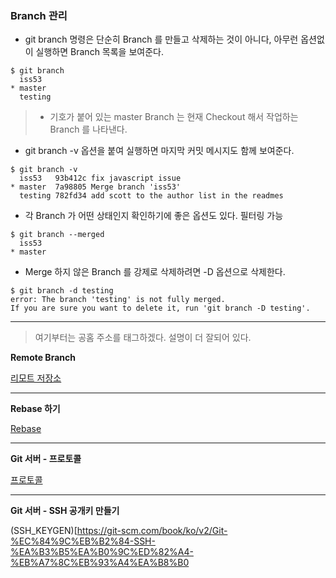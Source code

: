 ### Branch 관리

 - git branch 명령은 단순히 Branch 를 만들고 삭제하는 것이 아니다, 아무런 옵션없이 실행하면 Branch 목록을 보여준다.
 
```
$ git branch
  iss53
* master
  testing
```
> * 기호가 붙어 있는 master Branch 는 현재 Checkout 해서 작업하는 Branch 를 나타낸다.

 - git branch -v 옵션을 붙여 실행하면 마지막 커밋 메시지도 함께 보여준다.
 
```
$ git branch -v
  iss53   93b412c fix javascript issue
* master  7a98805 Merge branch 'iss53'
  testing 782fd34 add scott to the author list in the readmes
```
 
 - 각 Branch 가 어떤 상태인지 확인하기에 좋은 옵션도 있다. 필터링 가능
 
```
$ git branch --merged
  iss53
* master
```

 - Merge 하지 않은 Branch 를 강제로 삭제하려면 -D 옵션으로 삭제한다.
 
```
$ git branch -d testing
error: The branch 'testing' is not fully merged.
If you are sure you want to delete it, run 'git branch -D testing'.
```


***

> 여기부터는 공홈 주소를 태그하겠다. 설명이 더 잘되어 있다.

__Remote Branch__

 [리모트 저장소](https://git-scm.com/book/ko/v2/Git-%EB%B8%8C%EB%9E%9C%EC%B9%98-%EB%A6%AC%EB%AA%A8%ED%8A%B8-%EB%B8%8C%EB%9E%9C%EC%B9%98)
 
*** 

__Rebase 하기__

 [Rebase](https://git-scm.com/book/ko/v2/Git-%EB%B8%8C%EB%9E%9C%EC%B9%98-Rebase-%ED%95%98%EA%B8%B0)
 
 
***

__Git 서버 - 프로토콜__

 [프로토콜](https://git-scm.com/book/ko/v2/Git-%EC%84%9C%EB%B2%84-%ED%94%84%EB%A1%9C%ED%86%A0%EC%BD%9C)
 

***

__Git 서버 - SSH 공개키 만들기__

 (SSH_KEYGEN)[https://git-scm.com/book/ko/v2/Git-%EC%84%9C%EB%B2%84-SSH-%EA%B3%B5%EA%B0%9C%ED%82%A4-%EB%A7%8C%EB%93%A4%EA%B8%B0


 
